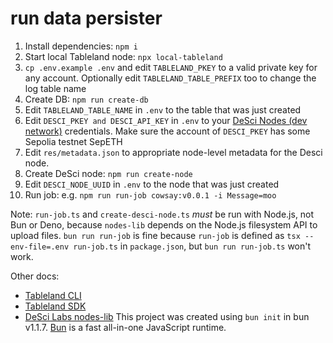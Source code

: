 # run data persister

1. Install dependencies: `npm i`
2. Start local Tableland node: `npx local-tableland`
3. `cp .env.example .env` and edit `TABLELAND_PKEY` to a valid private key for any account. Optionally edit `TABLELAND_TABLE_PREFIX` too to change the log table name
4. Create DB: `npm run create-db`
5. Edit `TABLELAND_TABLE_NAME` in `.env` to the table that was just created
6. Edit `DESCI_PKEY and DESCI_API_KEY` in `.env` to your [DeSci Nodes (dev network)](https://nodes-dev.desci.com) credentials. Make sure the account of `DESCI_PKEY` has some Sepolia testnet SepETH
7. Edit `res/metadata.json` to appropriate node-level metadata for the Desci node.
8. Create DeSci node: `npm run create-node`
9. Edit `DESCI_NODE_UUID` in `.env` to the node that was just created
10. Run job: e.g. `npm run run-job cowsay:v0.0.1 -i Message=moo`

Note: `run-job.ts` and `create-desci-node.ts` *must* be run with Node.js, not Bun or Deno, because `nodes-lib` depends on the Node.js filesystem API to upload files. `bun run run-job` is fine because `run-job` is defined as `tsx --env-file=.env run-job.ts` in `package.json`, but `bun run run-job.ts` won't work.

Other docs:
- [Tableland CLI](https://docs.tableland.xyz/quickstarts/cli-quickstart#4-write-data)
- [Tableland SDK](https://docs.tableland.xyz/quickstarts/sdk-quickstart)
- [DeSci Labs nodes-lib](https://github.com/desci-labs/nodes/tree/develop/nodes-lib)
This project was created using `bun init` in bun v1.1.7. [Bun](https://bun.sh) is a fast all-in-one JavaScript runtime.
